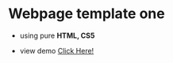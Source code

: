 # Webpage template one

- using pure **HTML, CS5**

- view demo  [Click Here!](https://abd-allh.github.io/webpage-template-1/)
